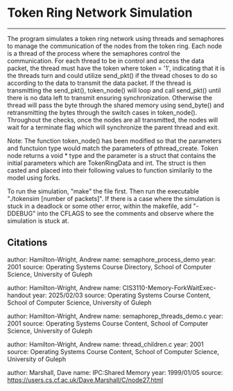 # Token Ring Network Simulation

--------------------------------------------------------------------
The program simulates a token ring network using threads and semaphores to manage the communication of the nodes from the token ring. Each node is a thread of the process where the semaphores control the communication. For each thread to be in control and access the data packet, the thread must have the token where token = '1', indicating that it is the threads turn and could utilize send_pkt() if the thread choses to do so according to the data to transmit the data packet. If the thread is transmitting the send_pkt(), token_node() will loop and call send_pkt() until there is no data left to transmit ensuring synchronization. Otherwise the thread will pass the byte through the shared memory using send_byte() and retransmitting the bytes through the switch cases in token_node(). Throughout the checks, once the nodes are all transmitted, the nodes will wait for a terminate flag which will synchronize the parent thread and exit.

Note: The function token_node() has been modified so that the parameters and functuion type would match the parameters of pthread_create. Token node returns a void * type and the parameter is a struct that contains the initial parameters which are TokenRingData and int. The struct is then casted and placed into their following values to function similarily to the model using forks.

To run the simulation, "make" the file first. Then run the executable "./tokensim [number of packets]". If there is a case where the simulation is stuck in a deadlock or some other error, within the makefile, add "-DDEBUG" into the CFLAGS to see the comments and observe where the simulation is stuck at.

## Citations
author: Hamilton-Wright, Andrew
name: semaphore_process_demo
year: 2001
source: Operating Systems Course Directory, School of Computer Science, University of Guleph

author: Hamilton-Wright, Andrew
name: CIS3110-Memory-ForkWaitExec-handout
year: 2025/02/03
source: Operating Systems Course Content, School of Computer Science, University of Guleph

author: Hamilton-Wright, Andrew
name: semaphorep_threads_demo.c
year: 2001
source: Operating Systems Course Content, School of Computer Science, University of Guleph

author: Hamilton-Wright, Andrew
name: thread_children.c
year: 2001
source: Operating Systems Course Content, School of Computer Science, University of Guleph

author: Marshall, Dave
name: IPC:Shared Memory
year: 1999/01/05
source: https://users.cs.cf.ac.uk/Dave.Marshall/C/node27.html
